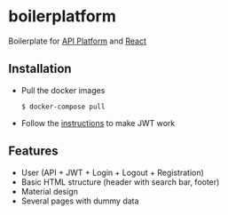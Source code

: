 # boilerplatform
Boilerplate for [API Platform](https://api-platform.com/) and [React](https://fr.reactjs.org/)

## Installation
* Pull the docker images

     `$ docker-compose pull`
* Follow the [instructions](https://api-platform.com/docs/core/jwt/) to make JWT work 
    
## Features
* User (API + JWT + Login + Logout + Registration)
* Basic HTML structure (header with search bar, footer)
* Material design 
* Several pages with dummy data

